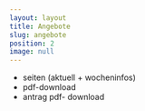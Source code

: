 ```yaml
---
layout: layout
title: Angebote
slug: angebote
position: 2
image: null
---
```


* seiten (aktuell + wocheninfos)
* pdf-download
* antrag pdf- download